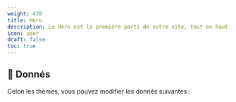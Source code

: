 ```yaml
---
weight: 470
title: Hero
description: Le Hero est la première parti de votre site, tout en haut, qui acroche vote "lecteur"
icon: user
draft: false
toc: true
---
```

## 🎲 Donnés
Celon les thèmes, vous pouvez modifier les donnés suivantes :